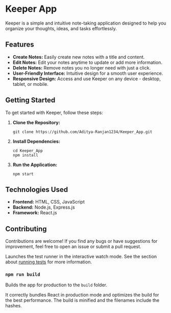 # Keeper App

Keeper is a simple and intuitive note-taking application designed to help you organize your thoughts, ideas, and tasks effortlessly.

## Features

- **Create Notes:** Easily create new notes with a title and content.
- **Edit Notes:** Edit your notes anytime to update or add more information.
- **Delete Notes:** Remove notes you no longer need with just a click.
- **User-Friendly Interface:** Intuitive design for a smooth user experience.
- **Responsive Design:** Access and use Keeper on any device - desktop, tablet, or mobile.

## Getting Started

To get started with Keeper, follow these steps:

1. **Clone the Repository:**
   ```
   git clone https://github.com/Aditya-Ranjan1234/Keeper_App.git
   ```
2. **Install Dependencies:**
   ```
   cd Keeper_App
   npm install
   ```
3. **Run the Application:**
   ```
   npm start
   ```

## Technologies Used

- **Frontend:** HTML, CSS, JavaScript
- **Backend:** Node.js, Express.js
- **Framework:** React.js

## Contributing

Contributions are welcome! If you find any bugs or have suggestions for improvement, feel free to open an issue or submit a pull request.

Launches the test runner in the interactive watch mode. See the section about [running tests](https://facebook.github.io/create-react-app/docs/running-tests) for more information.

### `npm run build`

Builds the app for production to the `build` folder.

It correctly bundles React in production mode and optimizes the build for the best performance. The build is minified and the filenames include the hashes.
